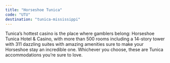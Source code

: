 ```yaml
---
title: "Horseshoe Tunica"
code: "UTU"
destination: "tunica-mississippi"
---
```


Tunica’s hottest casino is the place where gamblers belong: Horseshoe Tunica Hotel & Casino, with more than 500 rooms including a 14-story tower with 311 dazzling suites with amazing amenities sure to make your Horseshoe stay an incredible one. Whichever you choose, these are Tunica accommodations you’re sure to love.
  